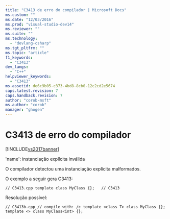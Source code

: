 ```yaml
---
title: "C3413 de erro do compilador | Microsoft Docs"
ms.custom: ""
ms.date: "12/03/2016"
ms.prod: "visual-studio-dev14"
ms.reviewer: ""
ms.suite: ""
ms.technology: 
  - "devlang-csharp"
ms.tgt_pltfrm: ""
ms.topic: "article"
f1_keywords: 
  - "C3413"
dev_langs: 
  - "C++"
helpviewer_keywords: 
  - "C3413"
ms.assetid: de6c9b05-c373-4bd8-8cb0-12c2cd2e5674
caps.latest.revision: 7
caps.handback.revision: 7
author: "corob-msft"
ms.author: "corob"
manager: "ghogen"
---
```

# C3413 de erro do compilador
[!INCLUDE[vs2017banner](../../assembler/inline/includes/vs2017banner.md)]

'name': instanciação explícita inválida  
  
 O compilador detectou uma instanciação explícita malformados.  
  
 O exemplo a seguir gera C3413:  
  
```  
// C3413.cpp template class MyClass {};   // C3413  
```  
  
 Resolução possível:  
  
```  
// C3413b.cpp // compile with: /c template <class T> class MyClass {}; template <> class MyClass<int> {};  
```